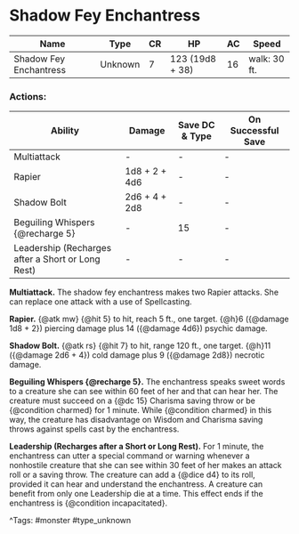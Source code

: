 # Shadow Fey Enchantress

| Name | Type | CR | HP | AC | Speed |
|------|------|----|----|----|-------|
| Shadow Fey Enchantress | Unknown | 7 | 123 (19d8 + 38) | 16 | walk: 30 ft. |

### Actions:

| Ability | Damage | Save DC & Type | On Successful Save |
|---------|--------|----------------|--------------------|
| Multiattack | - | - | - |
| Rapier | 1d8 + 2 + 4d6 | - | - |
| Shadow Bolt | 2d6 + 4 + 2d8 | - | - |
| Beguiling Whispers {@recharge 5} | - | 15 | - |
| Leadership (Recharges after a Short or Long Rest) | - | - | - |


**Multiattack.** The shadow fey enchantress makes two Rapier attacks. She can replace one attack with a use of Spellcasting.

**Rapier.** {@atk mw} {@hit 5} to hit, reach 5 ft., one target. {@h}6 ({@damage 1d8 + 2}) piercing damage plus 14 ({@damage 4d6}) psychic damage.

**Shadow Bolt.** {@atk rs} {@hit 7} to hit, range 120 ft., one target. {@h}11 ({@damage 2d6 + 4}) cold damage plus 9 ({@damage 2d8}) necrotic damage.

**Beguiling Whispers {@recharge 5}.** The enchantress speaks sweet words to a creature she can see within 60 feet of her and that can hear her. The creature must succeed on a {@dc 15} Charisma saving throw or be {@condition charmed} for 1 minute. While {@condition charmed} in this way, the creature has disadvantage on Wisdom and Charisma saving throws against spells cast by the enchantress.

**Leadership (Recharges after a Short or Long Rest).** For 1 minute, the enchantress can utter a special command or warning whenever a nonhostile creature that she can see within 30 feet of her makes an attack roll or a saving throw. The creature can add a {@dice d4} to its roll, provided it can hear and understand the enchantress. A creature can benefit from only one Leadership die at a time. This effect ends if the enchantress is {@condition incapacitated}.

^Tags: #monster #type_unknown